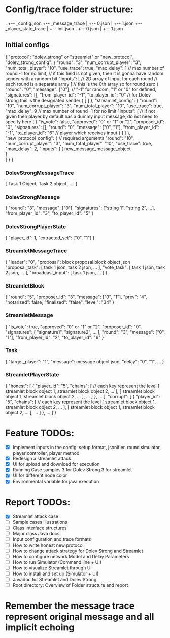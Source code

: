 # Config/trace folder structure:
.
+-- _config.json
+-- _message_trace
|   +-- 0.json
|   +-- 1.json
+-- _player_state_trace
|   +-- init.json
|   +-- 0.json
|   +-- 1.json

## Initial configs
{
    "protocol": "dolev_strong" or "streamlet" or "new_protocol",
    "dolev_strong_config": {
        "round": "3",
        "num_corrupt_player": "3",
        "num_total_player": "10",
        "use_trace": true,
        "max_delay": 1 // max number of round -1 for no limit,
        // if this field is not given, then it is gonna have random sender with a random bit
        "inputs": [ 
            // 2D array of input for each round
            // each round is a separate array
            [ // this is the 0th array so for round zero
                {
                    "round": "0",
                    "message": ["0"], // "-1" for random, "1" or "0" for defined,
                    "signatures": [],
                    "from_player_id": "-1",
                    "to_player_id": "0" // for Dolev strong this is the designated sender
                }
            ]
        ]
    },
    "streamlet_config": {
        "round": "10",
        "num_corrupt_player": "3",
        "num_total_player": "10",
        "use_trace": true,
        "max_delay": 9 // max number of round -1 for no limit
        "inputs": [ // if not given then player by default has a dummy input message, do not need to specify here
            [
                {
                    "is_vote": false,
                    "approved": "0" or "1" or "2",
                    "proposer_id": "0",
                    "signatures": [],
                    "round": "0",
                    "message": ["0", "1"],
                    "from_player_id": "-1",
                    "to_player_id": "6" // player which receives input
                }
            ]
        ]
    },
    "new_protocol_config": {
        // required arguments 
        "round": "10",
        "num_corrupt_player": "3",
        "num_total_player": "10",
        "use_trace": true,
        "max_delay": 2,
        "inputs": [
            [
                new_message_message_object    
            ]    
        ]
    }
}

### DolevStrongMessageTrace
[
    Task 1 Object,
    Task 2 object,
    ....
]

### DolevStrongMessage
{
    "round": "3",
    "message": ["0"],
    "signatures": ["string 1", "string 2", ...],
    "from_player_id": "3",
    "to_player_id": "5"
}

### DolevStrongPlayerState
{
    "player_id": 1,
    "extracted_set": ["0", "1"]
}

### StreamletMessageTrace
{
    "leader": "0",
    "proposal": block proposal block object json
    "proposal_task": [
        task 1 json,
        task 2 json,
        ...
    ],
    "vote_task": [
        task 1 json,
        task 2 json,
        ...
    ],
    "broadcast_input": [
        task 1 json,
        ...
    ]
}

### StreamletBlock
{
    "round": "5",
    "proposer_id": "3",
    "message": ["0", "1"],
    "prev": "4",
    "notarized": false,
    "finalized": "false",
    "level": "34"
}

### StreamletMessage
{
    "is_vote": true,
    "approved": "0" or "1" or "2",
    "proposer_id": "0",
    "signatures": [
        "signature1",
        "signature2",
        ...
    ],
    "round": "3",
    "message": ["0", "1"],
    "from_player_id": "2",
    "to_player_id": "6"
}

### Task
{
    "target_player": "1",
    "message": message object json,
    "delay": "0", "1", ...
}

### StreamletPlayerState
{
    "honest": [
        {
            "player_id": "5",
            "chains": [ // each key represent the level
                [
                    streamlet block object 1,
                    streamlet block object 2,
                    ...
                ],
                [
                    streamlet block object 1,
                    streamlet block object 2,
                    ...
                ],
                ...
            ]
        },
        ...
    ],
    "corrupt": [
        {
            "player_id": "5",
            "chains": [ // each key represent the level
                [
                    streamlet block object 1,
                    streamlet block object 2,
                    ...
                ],
                [
                    streamlet block object 1,
                    streamlet block object 2,
                    ...
                ],
                ...
            ]
        },
        ...
    ]
}

# Feature TODOs:
- [x] Implement inputs in the config: setup format, jsonifier, round simulator, player controller, player method
- [x] Redesign a streamlet attack
- [x] UI for upload and download for execution
- [x] Running Case samples 3 for Dolev Strong 3 for streamlet
- [x] UI for different node color
- [x] Environmental variable for java execution

# Report TODOs:
- [x] Streamlet attack case
- [ ] Sample cases illustrations
- [ ] Class interface structures
- [ ] Major class Java docs
- [ ] Input configuration and trace formats 
- [ ] How to write honest new protocol
- [ ] How to change attack strategy for Dolev Strong and Streamlet
- [ ] How to configure network Model and Delay Parameters
- [ ] How to run Simulator (Command line + UI)
- [ ] How to visualize Streamlet through UI
- [ ] How to install and set up (Simulator + UI)
- [ ] Javadoc for Streamlet and Dolev Strong
- [ ] Root directory: Overview of Folder structure and report

# Remember the message trace represent original message and all implicit echoing
